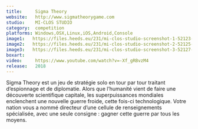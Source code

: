 ```yaml
---
title:     Sigma Theory
website:   http://www.sigmatheorygame.com
studio:    MI-CLOS STUDIO
category:  competition
platforms: Windows,OSX,Linux,iOS,Android,Console
image1:   https://files.heeds.eu/231/mi-clos-studio-screenshot-1-52123-5019-20180412-125643.jpg
image2:   https://files.heeds.eu/231/mi-clos-studio-screenshot-2-52125-5019-20180412-125643.jpg
image3:   https://files.heeds.eu/231/mi-clos-studio-screenshot-3-52127-5019-20180412-125644.jpg
boxart:    
video:     https://www.youtube.com/watch?v=-Xf_gRBvzM4
release:   2018
---
```


Sigma Theory est un jeu de stratégie solo en tour par tour traitant d’espionnage et de diplomatie.
 Alors que l’humanité vient de faire une découverte scientifique capitale, les superpuissances mondiales enclenchent une nouvelle guerre froide, cette fois-ci technologique.
 Votre nation vous a nommé directeur d’une cellule de renseignements spécialisée, avec une seule consigne : gagner cette guerre par tous les moyens.
